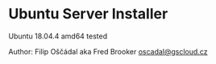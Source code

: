 # Ubuntu Server Installer

Ubuntu 18.04.4 amd64 tested

Author: Filip Oščádal aka Fred Brooker <oscadal@gscloud.cz>